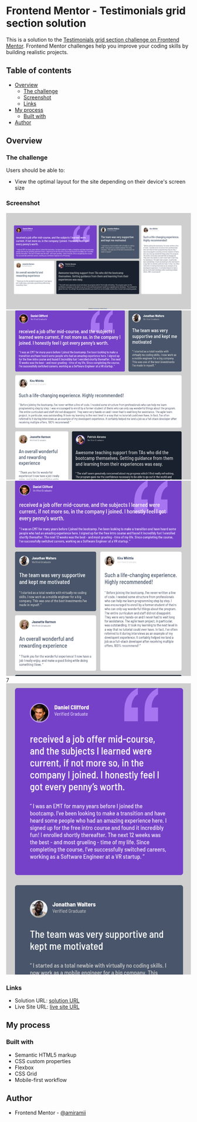 # Frontend Mentor - Testimonials grid section solution

This is a solution to the [Testimonials grid section challenge on Frontend Mentor](https://www.frontendmentor.io/challenges/testimonials-grid-section-Nnw6J7Un7). Frontend Mentor challenges help you improve your coding skills by building realistic projects. 

## Table of contents

- [Overview](#overview)
  - [The challenge](#the-challenge)
  - [Screenshot](#screenshot)
  - [Links](#links)
- [My process](#my-process)
  - [Built with](#built-with)
- [Author](#author)


## Overview

### The challenge

Users should be able to:

- View the optimal layout for the site depending on their device's screen size

### Screenshot

![desktop](image.png)
![](image-1.png)
![](image-2.png)7
![](image-3.png)

### Links

- Solution URL: [solution URL](https://github.com/amiramii/testimonials-grid-section.git)
- Live Site URL: [live site URL ](https://testimonials-grid-section-rho-two.vercel.app/)

## My process

### Built with

- Semantic HTML5 markup
- CSS custom properties
- Flexbox
- CSS Grid
- Mobile-first workflow

## Author

- Frontend Mentor - [@amiramii](https://www.frontendmentor.io/profile/amiramii)